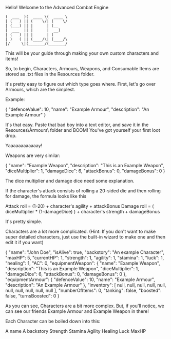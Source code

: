Hello! Welcome to the
Advanced
Combat
Engine
```	 _______  _______  _______ 
(  ___  )(  ____ \(  ____ \
| (   ) || (    \/| (    \/
| (___) || |      | (__    
|  ___  || |      |  __)   
| (   ) || |      | (      
| )   ( || (____/\| (____/\
|/     \|(_______/(_______/
``` 
This will be your guide through making your own custom characters and items!

So, to begin, Characters, Armours, Weapons, and Consumable Items are stored as .txt files in the Resources folder.

It's pretty easy to figure out which type goes where. First, let's go over Armours, which are the simplest.

Example:

{
  "defenceValue": 10,
  "name": "Example Armour",
  "description": "An Example Armour"
}

It's that easy. Paste that bad boy into a text editor, and save it in the Resources\Armours\ folder and BOOM! You've got yourself your first loot drop.

Yaaaaaaaaaaaay!

Weapons are very similar:

{
  "name": "Example Weapon",
  "description": "This is an Example Weapon",
  "diceMultiplier": 1,
  "damageDice": 6,
  "attackBonus": 0,
  "damageBonus": 0
}

The dice multiplier and damage dice need some explanation.

If the character's attack consists of rolling a 20-sided die and then rolling for damage, the formula looks like this

Attack roll = (1-20) + character's agility + attackBonus
Damage roll = ( diceMultiplier * (1-damageDice) ) + character's strength + damageBonus

It's pretty simple.

Characters are a lot more complicated.
(Hint: If you don't want to make super detailed characters, just use the built-in wizard to make one and then edit it if you want)

{
  "name": "John Doe",
  "isAlive": true,
  "backstory": "An example Character",
  "maxHP": 5,
  "currentHP": 1,
  "strength": 1,
  "agility": 1,
  "stamina": 1,
  "luck": 1,
  "healing": 1,
  "AC": 0,
  "equipmentWeapon": {
    "name": "Example Weapon",
    "description": "This is an Example Weapon",
    "diceMultiplier": 1,
    "damageDice": 6,
    "attackBonus": 0,
    "damageBonus": 0
  },
  "equipmentArmour": {
    "defenceValue": 10,
    "name": "Example Armour",
    "description": "An Example Armour"
  },
  "inventory": [
    null,
    null,
    null,
    null,
    null,
    null,
    null,
    null,
    null,
    null
  ],
  "numberOfItems": 0,
  "tanking": false,
  "boosted": false,
  "turnsBoosted": 0
}

As you can see, Characters are a bit more complex. But, if you'll notice, we can see our friends Example Armour and Example Weapon in there!

Each Character can be boiled down into this:

A name
A backstory
Strength
Stamina
Agility
Healing
Luck
MaxHP
